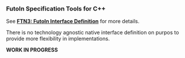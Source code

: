 
### FutoIn Specification Tools for C++

See [**FTN3: FutoIn Interface Definition**](https://futoin.org/docs/ifaces/) for more details.

There is no technology agnostic native interface definition on purpos to provide
more flexibility in implementations.


**WORK IN PROGRESS**

